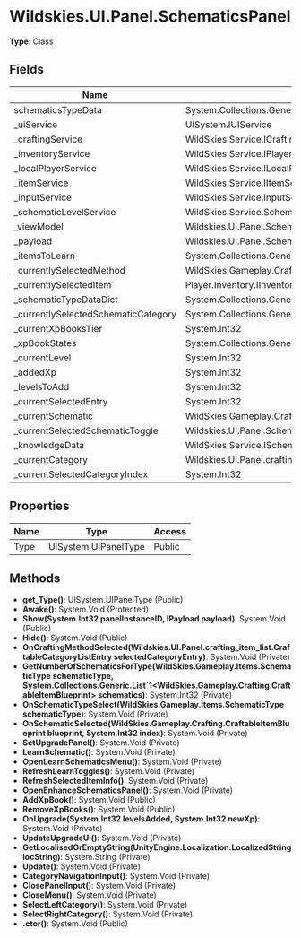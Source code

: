 ﻿# Wildskies.UI.Panel.SchematicsPanel

**Type**: Class

## Fields

| Name | Type | Access |
|------|------|--------|
| schematicsTypeData | System.Collections.Generic.List`1<Wildskies.UI.Panel.SchematicsPanel/SchematicTypeForMethod> | Private |
| _uiService | UISystem.IUIService | Private |
| _craftingService | WildSkies.Service.ICraftingService | Private |
| _inventoryService | WildSkies.Service.IPlayerInventoryService | Private |
| _localPlayerService | WildSkies.Service.ILocalPlayerService | Private |
| _itemService | WildSkies.Service.IItemService | Private |
| _inputService | WildSkies.Service.InputService | Private |
| _schematicLevelService | WildSkies.Service.SchematicLevelService.ISchematicLevelService | Private |
| _viewModel | Wildskies.UI.Panel.SchematicsPanelViewModel | Private |
| _payload | Wildskies.UI.Panel.SchematicsPanelPayload | Private |
| _itemsToLearn | System.Collections.Generic.List`1<Player.Inventory.IInventoryItem> | Private |
| _currentlySelectedMethod | WildSkies.Gameplay.Crafting.CraftingMethod | Private |
| _currentlySelectedItem | Player.Inventory.IInventoryItem | Private |
| _schematicTypeDataDict | System.Collections.Generic.Dictionary`2<WildSkies.Gameplay.Crafting.CraftingMethod,System.Collections.Generic.List`1<Wildskies.UI.Panel.SchematicsPanel/SchematicTypeData>> | Private |
| _currentlySelectedSchematicCategory | System.Collections.Generic.List`1<WildSkies.Gameplay.Crafting.CraftableItemBlueprint> | Private |
| _currentXpBooksTier | System.Int32 | Private |
| _xpBookStates | System.Collections.Generic.List`1<Wildskies.UI.Panel.SchematicsPanel/XpBookToggleState> | Private |
| _currentLevel | System.Int32 | Private |
| _addedXp | System.Int32 | Private |
| _levelsToAdd | System.Int32 | Private |
| _currentSelectedEntry | System.Int32 | Private |
| _currentSchematic | WildSkies.Gameplay.Crafting.CraftableItemBlueprint | Private |
| _currentSelectedSchematicToggle | Wildskies.UI.Panel.SchematicsListEntryToggle | Private |
| _knowledgeData | WildSkies.Service.ISchematicKnowledgeData | Private |
| _currentCategory | Wildskies.UI.Panel.crafting_item_list.CraftableCategoryListEntry | Private |
| _currentSelectedCategoryIndex | System.Int32 | Private |

## Properties

| Name | Type | Access |
|------|------|--------|
| Type | UISystem.UIPanelType | Public |

## Methods

- **get_Type()**: UISystem.UIPanelType (Public)
- **Awake()**: System.Void (Protected)
- **Show(System.Int32 panelInstanceID, IPayload payload)**: System.Void (Public)
- **Hide()**: System.Void (Public)
- **OnCraftingMethodSelected(Wildskies.UI.Panel.crafting_item_list.CraftableCategoryListEntry selectedCategoryEntry)**: System.Void (Private)
- **GetNumberOfSchematicsForType(WildSkies.Gameplay.Items.SchematicType schematicType, System.Collections.Generic.List`1<WildSkies.Gameplay.Crafting.CraftableItemBlueprint> schematics)**: System.Int32 (Private)
- **OnSchematicTypeSelect(WildSkies.Gameplay.Items.SchematicType schematicType)**: System.Void (Private)
- **OnSchematicSelected(WildSkies.Gameplay.Crafting.CraftableItemBlueprint blueprint, System.Int32 index)**: System.Void (Private)
- **SetUpgradePanel()**: System.Void (Private)
- **LearnSchematic()**: System.Void (Private)
- **OpenLearnSchematicsMenu()**: System.Void (Private)
- **RefreshLearnToggles()**: System.Void (Private)
- **RefreshSelectedItemInfo()**: System.Void (Private)
- **OpenEnhanceSchematicsPanel()**: System.Void (Private)
- **AddXpBook()**: System.Void (Public)
- **RemoveXpBooks()**: System.Void (Public)
- **OnUpgrade(System.Int32 levelsAdded, System.Int32 newXp)**: System.Void (Private)
- **UpdateUpgradeUi()**: System.Void (Private)
- **GetLocalisedOrEmptyString(UnityEngine.Localization.LocalizedString locString)**: System.String (Private)
- **Update()**: System.Void (Private)
- **CategoryNavigationInput()**: System.Void (Private)
- **ClosePanelInput()**: System.Void (Private)
- **CloseMenu()**: System.Void (Private)
- **SelectLeftCategory()**: System.Void (Private)
- **SelectRightCategory()**: System.Void (Private)
- **.ctor()**: System.Void (Public)

